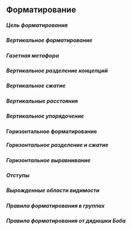 ## Форматирование

##### Цель форматирования
##### Вертикальное форматирование
##### Газетная метафора
##### Вертикальное разделение концепций
##### Вертикальное сжатие
##### Вертикальные расстояния
##### Вертикальное упорядочение 
#### Горизонтальное форматирование
##### Горизонтальное разделение и сжатие
##### Горизонтальное выравнивание
##### Отступы
##### Вырожденные области видимости
##### Правила форматирования в группах
##### Правила форматирования от дядюшки Боба
